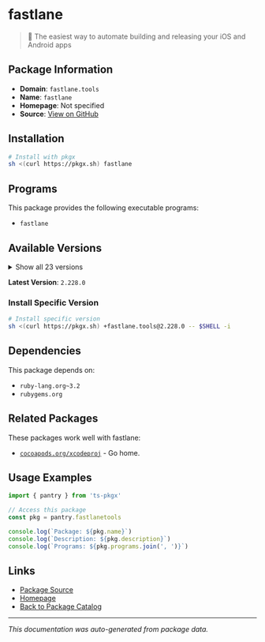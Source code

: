 # fastlane

> 🚀 The easiest way to automate building and releasing your iOS and Android apps

## Package Information

- **Domain**: `fastlane.tools`
- **Name**: `fastlane`
- **Homepage**: Not specified
- **Source**: [View on GitHub](https://github.com/pkgxdev/pantry/tree/main/projects/fastlane.tools/package.yml)

## Installation

```bash
# Install with pkgx
sh <(curl https://pkgx.sh) fastlane
```

## Programs

This package provides the following executable programs:

- `fastlane`

## Available Versions

<details>
<summary>Show all 23 versions</summary>

- `2.228.0`, `2.227.2`, `2.227.1`, `2.227.0`, `2.226.0`
- `2.225.0`, `2.224.0`, `2.223.1`, `2.223.0`, `2.222.0`
- `2.221.1`, `2.221.0`, `2.220.0`, `2.219.0`, `2.218.0`
- `2.217.0`, `2.216.0`, `2.215.1`, `2.215.0`, `2.214.0`
- `2.213.0`, `2.212.2`, `2.212.1`

</details>

**Latest Version**: `2.228.0`

### Install Specific Version

```bash
# Install specific version
sh <(curl https://pkgx.sh) +fastlane.tools@2.228.0 -- $SHELL -i
```

## Dependencies

This package depends on:

- `ruby-lang.org~3.2`
- `rubygems.org`

## Related Packages

These packages work well with fastlane:

- [`cocoapods.org/xcodeproj`](cocoapodsorgxcodeproj.md) - Go home.

## Usage Examples

```typescript
import { pantry } from 'ts-pkgx'

// Access this package
const pkg = pantry.fastlanetools

console.log(`Package: ${pkg.name}`)
console.log(`Description: ${pkg.description}`)
console.log(`Programs: ${pkg.programs.join(', ')}`)
```

## Links

- [Package Source](https://github.com/pkgxdev/pantry/tree/main/projects/fastlane.tools/package.yml)
- [Homepage](#)
- [Back to Package Catalog](../package-catalog.md)

---

*This documentation was auto-generated from package data.*
